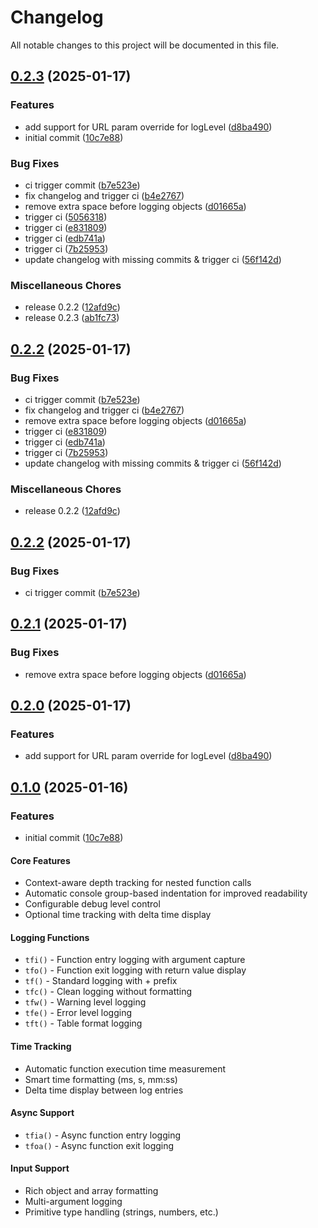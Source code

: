 # Changelog

All notable changes to this project will be documented in this file.

## [0.2.3](https://github.com/cascading-jox/vittra/compare/v0.2.2...v0.2.3) (2025-01-17)


### Features

* add support for URL param override for logLevel ([d8ba490](https://github.com/cascading-jox/vittra/commit/d8ba490d225c5d9978142a95da6266da0b404bc7))
* initial commit ([10c7e88](https://github.com/cascading-jox/vittra/commit/10c7e88b7ba62297ec9b5bf4114fd8f127bb2282))


### Bug Fixes

* ci trigger commit ([b7e523e](https://github.com/cascading-jox/vittra/commit/b7e523e8d99a84f8a46628ec148aef0fdedf9fc9))
* fix changelog and trigger ci ([b4e2767](https://github.com/cascading-jox/vittra/commit/b4e27675d404a41f05c4eb56e283e6f435cefb6b))
* remove extra space before logging objects ([d01665a](https://github.com/cascading-jox/vittra/commit/d01665afbcb73efe722b6a579e906570a80a5abe))
* trigger ci ([5056318](https://github.com/cascading-jox/vittra/commit/50563182564aa19bc934940b3bd154f75f3a0fce))
* trigger ci ([e831809](https://github.com/cascading-jox/vittra/commit/e831809eb6bdb2dd3976ffcd7a287d49c2f6d9fb))
* trigger ci ([edb741a](https://github.com/cascading-jox/vittra/commit/edb741ab6ee8217ebd1c8785d5ccec006d82aa41))
* trigger ci ([7b25953](https://github.com/cascading-jox/vittra/commit/7b25953dc7398802bcbcb2270f8e1deda3bad6c2))
* update changelog with missing commits & trigger ci ([56f142d](https://github.com/cascading-jox/vittra/commit/56f142ded0579b256073f2a5a55c95fd179ae46a))


### Miscellaneous Chores

* release 0.2.2 ([12afd9c](https://github.com/cascading-jox/vittra/commit/12afd9c13a28852d9247067076544c97240039ac))
* release 0.2.3 ([ab1fc73](https://github.com/cascading-jox/vittra/commit/ab1fc7329d210077926621a8d71b44d892d5751c))

## [0.2.2](https://github.com/cascading-jox/vittra/compare/v0.2.2...v0.2.2) (2025-01-17)

### Bug Fixes

* ci trigger commit ([b7e523e](https://github.com/cascading-jox/vittra/commit/b7e523e8d99a84f8a46628ec148aef0fdedf9fc9))
* fix changelog and trigger ci ([b4e2767](https://github.com/cascading-jox/vittra/commit/b4e27675d404a41f05c4eb56e283e6f435cefb6b))
* remove extra space before logging objects ([d01665a](https://github.com/cascading-jox/vittra/commit/d01665afbcb73efe722b6a579e906570a80a5abe))
* trigger ci ([e831809](https://github.com/cascading-jox/vittra/commit/e831809eb6bdb2dd3976ffcd7a287d49c2f6d9fb))
* trigger ci ([edb741a](https://github.com/cascading-jox/vittra/commit/edb741ab6ee8217ebd1c8785d5ccec006d82aa41))
* trigger ci ([7b25953](https://github.com/cascading-jox/vittra/commit/7b25953dc7398802bcbcb2270f8e1deda3bad6c2))
* update changelog with missing commits & trigger ci ([56f142d](https://github.com/cascading-jox/vittra/commit/56f142ded0579b256073f2a5a55c95fd179ae46a))


### Miscellaneous Chores

* release 0.2.2 ([12afd9c](https://github.com/cascading-jox/vittra/commit/12afd9c13a28852d9247067076544c97240039ac))

## [0.2.2](https://github.com/cascading-jox/vittra/compare/v0.2.1...v0.2.2) (2025-01-17)

### Bug Fixes

* ci trigger commit ([b7e523e](https://github.com/cascading-jox/vittra/commit/b7e523e8d99a84f8a46628ec148aef0fdedf9fc9))

## [0.2.1](https://github.com/cascading-jox/vittra/compare/v0.2.0...v0.2.1) (2025-01-17)

### Bug Fixes

* remove extra space before logging objects ([d01665a](https://github.com/cascading-jox/vittra/commit/d01665afbcb73efe722b6a579e906570a80a5abe))

## [0.2.0](https://github.com/cascading-jox/vittra/compare/v0.1.0...v0.2.0) (2025-01-17)

### Features

* add support for URL param override for logLevel ([d8ba490](https://github.com/cascading-jox/vittra/commit/d8ba490d225c5d9978142a95da6266da0b404bc7))

## [0.1.0](https://github.com/cascading-jox/vittra/commits/v0.1.0) (2025-01-16)

### Features

* initial commit ([10c7e88](https://github.com/cascading-jox/vittra/commit/10c7e88b7ba62297ec9b5bf4114fd8f127bb2282))

#### Core Features
* Context-aware depth tracking for nested function calls
* Automatic console group-based indentation for improved readability
* Configurable debug level control
* Optional time tracking with delta time display

#### Logging Functions
* `tfi()` - Function entry logging with argument capture
* `tfo()` - Function exit logging with return value display
* `tf()` - Standard logging with + prefix
* `tfc()` - Clean logging without formatting
* `tfw()` - Warning level logging
* `tfe()` - Error level logging
* `tft()` - Table format logging

#### Time Tracking
* Automatic function execution time measurement
* Smart time formatting (ms, s, mm:ss)
* Delta time display between log entries

#### Async Support
* `tfia()` - Async function entry logging
* `tfoa()` - Async function exit logging

#### Input Support
* Rich object and array formatting
* Multi-argument logging
* Primitive type handling (strings, numbers, etc.)
